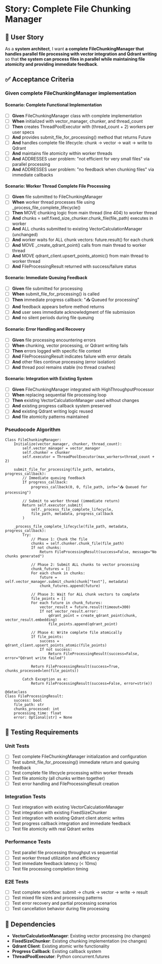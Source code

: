 # Story: Complete File Chunking Manager

## 📖 User Story

As a **system architect**, I want **a complete FileChunkingManager that handles parallel file processing with vector integration and Qdrant writing** so that **the system can process files in parallel while maintaining file atomicity and providing immediate feedback**.

## ✅ Acceptance Criteria

### Given complete FileChunkingManager implementation

#### Scenario: Complete Functional Implementation
- [ ] **Given** FileChunkingManager class with complete implementation  
- [ ] **When** initialized with vector_manager, chunker, and thread_count
- [ ] **Then** creates ThreadPoolExecutor with (thread_count + 2) workers per user specs
- [ ] **And** provides submit_file_for_processing() method that returns Future
- [ ] **And** handles complete file lifecycle: chunk → vector → wait → write to Qdrant
- [ ] **And** maintains file atomicity within worker threads
- [ ] **And** ADDRESSES user problem: "not efficient for very small files" via parallel processing
- [ ] **And** ADDRESSES user problem: "no feedback when chunking files" via immediate callbacks

#### Scenario: Worker Thread Complete File Processing
- [ ] **Given** file submitted to FileChunkingManager
- [ ] **When** worker thread processes file using _process_file_complete_lifecycle()
- [ ] **Then** MOVE chunking logic from main thread (line 404) to worker thread
- [ ] **And** chunks = self.fixed_size_chunker.chunk_file(file_path) executes in worker
- [ ] **And** ALL chunks submitted to existing VectorCalculationManager (unchanged)
- [ ] **And** worker waits for ALL chunk vectors: future.result() for each chunk
- [ ] **And** MOVE _create_qdrant_point() calls from main thread to worker thread  
- [ ] **And** MOVE qdrant_client.upsert_points_atomic() from main thread to worker thread
- [ ] **And** FileProcessingResult returned with success/failure status

#### Scenario: Immediate Queuing Feedback
- [ ] **Given** file submitted for processing
- [ ] **When** submit_file_for_processing() is called
- [ ] **Then** immediate progress callback: "📥 Queued for processing" 
- [ ] **And** feedback appears before method returns
- [ ] **And** user sees immediate acknowledgment of file submission
- [ ] **And** no silent periods during file queuing

#### Scenario: Error Handling and Recovery
- [ ] **Given** file processing encountering errors
- [ ] **When** chunking, vector processing, or Qdrant writing fails
- [ ] **Then** errors logged with specific file context
- [ ] **And** FileProcessingResult indicates failure with error details
- [ ] **And** other files continue processing (error isolation)
- [ ] **And** thread pool remains stable (no thread crashes)

#### Scenario: Integration with Existing System
- [ ] **Given** FileChunkingManager integrated with HighThroughputProcessor
- [ ] **When** replacing sequential file processing loop
- [ ] **Then** existing VectorCalculationManager used without changes
- [ ] **And** existing progress callback system preserved
- [ ] **And** existing Qdrant writing logic reused
- [ ] **And** file atomicity patterns maintained

### Pseudocode Algorithm

```
Class FileChunkingManager:
    Initialize(vector_manager, chunker, thread_count):
        self.vector_manager = vector_manager
        self.chunker = chunker  
        self.executor = ThreadPoolExecutor(max_workers=thread_count + 2)
        
    submit_file_for_processing(file_path, metadata, progress_callback):
        // Immediate queuing feedback
        If progress_callback:
            progress_callback(0, 0, file_path, info="📥 Queued for processing")
            
        // Submit to worker thread (immediate return)
        Return self.executor.submit(
            self._process_file_complete_lifecycle,
            file_path, metadata, progress_callback
        )
        
    _process_file_complete_lifecycle(file_path, metadata, progress_callback):
        Try:
            // Phase 1: Chunk the file
            chunks = self.chunker.chunk_file(file_path)
            If not chunks:
                Return FileProcessingResult(success=False, message="No chunks generated")
                
            // Phase 2: Submit ALL chunks to vector processing
            chunk_futures = []
            For each chunk in chunks:
                future = self.vector_manager.submit_chunk(chunk["text"], metadata)
                chunk_futures.append(future)
                
            // Phase 3: Wait for ALL chunk vectors to complete
            file_points = []
            For each future in chunk_futures:
                vector_result = future.result(timeout=300)
                If not vector_result.error:
                    qdrant_point = create_qdrant_point(chunk, vector_result.embedding)
                    file_points.append(qdrant_point)
                    
            // Phase 4: Write complete file atomically
            If file_points:
                success = qdrant_client.upsert_points_atomic(file_points)
                If not success:
                    Return FileProcessingResult(success=False, error="Qdrant write failed")
                    
            Return FileProcessingResult(success=True, chunks_processed=len(file_points))
            
        Catch Exception as e:
            Return FileProcessingResult(success=False, error=str(e))

@dataclass
Class FileProcessingResult:
    success: bool
    file_path: str  
    chunks_processed: int
    processing_time: float
    error: Optional[str] = None
```

## 🧪 Testing Requirements

### Unit Tests
- [ ] Test complete FileChunkingManager initialization and configuration
- [ ] Test submit_file_for_processing() immediate return and queuing feedback
- [ ] Test complete file lifecycle processing within worker threads
- [ ] Test file atomicity (all chunks written together)
- [ ] Test error handling and FileProcessingResult creation

### Integration Tests
- [ ] Test integration with existing VectorCalculationManager
- [ ] Test integration with existing FixedSizeChunker
- [ ] Test integration with existing Qdrant client atomic writes
- [ ] Test progress callback integration and immediate feedback
- [ ] Test file atomicity with real Qdrant writes

### Performance Tests
- [ ] Test parallel file processing throughput vs sequential
- [ ] Test worker thread utilization and efficiency
- [ ] Test immediate feedback latency (< 10ms)
- [ ] Test file processing completion timing

### E2E Tests
- [ ] Test complete workflow: submit → chunk → vector → write → result
- [ ] Test mixed file sizes and processing patterns
- [ ] Test error recovery and partial processing scenarios
- [ ] Test cancellation behavior during file processing

## 🔗 Dependencies

- **VectorCalculationManager**: Existing vector processing (no changes)
- **FixedSizeChunker**: Existing chunking implementation (no changes)
- **Qdrant Client**: Existing atomic write functionality
- **Progress Callback**: Existing callback system
- **ThreadPoolExecutor**: Python concurrent.futures